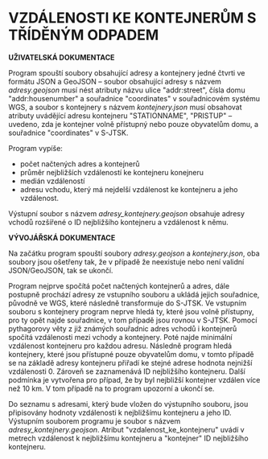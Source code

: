 # **VZDÁLENOSTI KE KONTEJNERŮM S TŘÍDĚNÝM ODPADEM**

**UŽIVATELSKÁ DOKUMENTACE**

Program spouští soubory obsahující adresy a kontejnery jedné čtvrti ve formátu JSON a GeoJSON – soubor obsahující adresy s názvem *adresy.geojson* musí nést atributy názvu ulice "addr:street", čísla domu "addr:housenumber" a souřadnice "coordinates" v souřadnicovém systému WGS, a soubor s kontejnery s názvem *kontejnery.json*  musí obsahovat atributy uvádějící adresu kontejneru "STATIONNAME", "PRISTUP" – uvedeno, zda je kontejner volně přístupný nebo pouze obyvatelům domu, a souřadnice "coordinates" v S-JTSK.

Program vypíše:
- počet načtených adres a kontejnerů
- průměr nejbližších vzdáleností ke kontejneru konejneru
- medián vzdáleností
- adresu vchodu, který má nejdelší vzdálenost ke kontejneru a jeho vzdálenost.

Výstupní soubor s názvem *adresy_kontejnery.geojson* obsahuje adresy vchodů rozšířené o ID nejbližšího kontejneru a vzdálenost k němu.


**VÝVOJÁŘSKÁ DOKUMENTACE**

Na začátku program spouští soubory *adresy.geojson* a *kontejnery.json*, oba soubory jsou ošetřeny tak, že v případě že neexistuje nebo není validní JSON/GeoJSON, tak se ukončí.

Program nejprve spočítá počet načtených kontejnerů a adres, dále postupně prochází adresy ze vstupního souboru a ukládá jejich souřadnice, původně ve WGS, které následně transformuje do S-JTSK. Ve vstupním souboru s kontejnery program neprve hledá ty, které jsou volně přístupny, pro ty opět najde souřadnice, v tom případě jsou rovnou v S-JTSK. Pomocí pythagorovy věty z již známých souřadnic adres vchodů i kontejnerů spočítá vzdálenosti mezi vchody a kontejnery. Poté najde minimální vzdálenost kontejneru pro každou adresu. Následně program hledá kontejnery, které jsou přístupné pouze obyvatelům domu, v tomto případě se na základě adresy kontejneru přiřadí ke stejné adrese hodnota nejnižší vzdálenosti 0. Zároveň se zaznamenává ID nejbližšího kontejneru.
Další podmínka je vytvořena pro případ, že by byl nejbližší kontejner vzdálen více než 10 km. V tom případě na to program upozorní a ukončí se.

Do seznamu s adresami, který bude vložen do výstupního souboru, jsou připisovány hodnoty vzdálenosti k nejbližšímu kontejneru a jeho ID.
Výstupním souborem programu je soubor s názvem *adresy_kontejnery.geojson*. Atribut "vzdalenost_ke_kontejneru" uvádí v metrech vzdálenost k nejbližšímu kontejneru a "kontejner" ID nejbližšího kontejneru.
